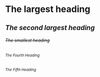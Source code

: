 # **The largest heading**
## *The second largest heading*
###### ~~The smallest heading~~
###### <sub>The Fourth Heading </sub>
###### <sup>The Fifth Heading </sup>
